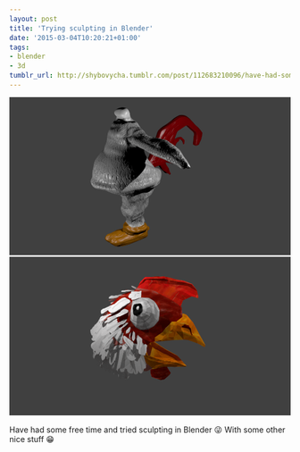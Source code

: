 ```yaml
---
layout: post
title: 'Trying sculpting in Blender'
date: '2015-03-04T10:20:21+01:00'
tags:
- blender
- 3d
tumblr_url: http://shybovycha.tumblr.com/post/112683210096/have-had-some-free-time-and-tried-sculpting-in
---
```



<img src="/tumblr_files/tumblr_nkoklxttap1qio88bo1_1280.png" loading="lazy" alt="Chicken body sculpt in Blender" />

<img src="/tumblr_files/tumblr_nkoklxttap1qio88bo2_1280.png" loading="lazy" alt="Chicken head in Blender" />

Have had some free time and tried sculpting in Blender 😜 With some other nice stuff 😁
